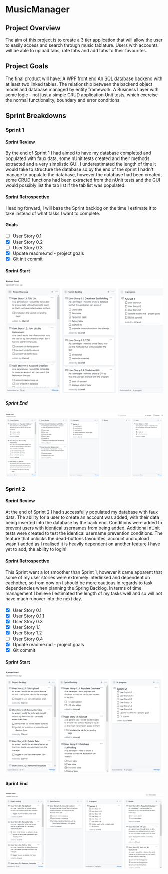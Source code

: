 # MusicManager
## Project Overview 
The aim of this project is to create a 3 tier application that will allow the user to easily access and search through music tablature. Users with accounts will be able to upload tabs, rate tabs and add tabs to their favourites.

## Project Goals
The final product will have:
A WPF front end
An SQL database backend with at least two linked tables.
The relationship between the backend object model and database managed by entity framework.
A Business Layer with some logic - not just a simple CRUD application
Unit tests, which exercise the normal functionality, boundary and error conditions.

## Sprint Breakdowns
### Sprint 1
#### Sprint Review
By the end of Sprint 1 I had aimed to have my database completed and populated with faux data, some nUnit tests created and their methods extracted and a very simplistic GUI. I underestimated the length of time it would take to structure the database so by the end of the sprint I hadn't manage to populate the database, however the database had been created, some CRUD functions had been extracted from the nUnit tests and the GUI would possibly list the tab list if the tab list was populated.

#### Sprint Retrospective
Heading forward, I will base the Sprint backlog on the time I estimate it to take instead of what tasks I want to complete.
#### Goals
- [ ] User Story 0.1
- [x] User Story 0.2
- [ ] User Story 0.3
- [x] Update readme.md - project goals
- [x] Git init commit

#### Sprint Start
![](Sprint1Start.png)

##### Sprint End
![](Sprint1End.png)

### Sprint 2
#### Sprint Review
At the end of Sprint 2 I had successfully populated my database with faux data. The ability for a user to create an account was added, with their data being inserted into the database by the back end. Conditions were added to prevent users with identical usernames from being added. Additional nUnit tests were created to test the identical username prevention conditions. The feature that unlocks the dead-buttons favourites, account and upload wasn't added as I realised it is heavily dependent on another feature I have yet to add, the ability to login! 

#### Sprint Retrospective
This Sprint went a lot smoother than Sprint 1, however it came apparent that some of my user stories were extremely interlinked and dependent on eachother, so from now on I should be more cautious in regards to task dependencies when planning the Spring Backlog. In terms of time management I believe I estimated the length of my tasks well and so will not have much runover into the next day.
####
- [x] User Story 0.1
- [x] User Story 0.1.1
- [x] User Story 0.3
- [x] User Story 1.1
- [x] User Story 1.2
- [ ] User Story 0.4
- [x] Update readme.md - project goals
- [x] Git commit

#### Sprint Start
![](Sprint2Start.png)


#### Sprint End
![](Sprint2End.png)
